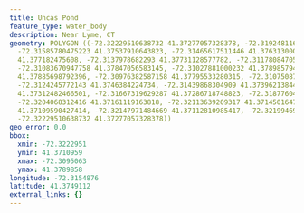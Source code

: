 ```yaml
---
title: Uncas Pond
feature_type: water_body
description: Near Lyme, CT
geometry: POLYGON ((-72.32229510638732 41.37277057328378, -72.31924811694654 41.37428417933429,
  -72.31585780475223 41.37537910643823, -72.31465617511446 41.37631300028617, -72.31474200580261
  41.377182475608, -72.3137978682293 41.37731128577782, -72.31178084705088 41.37888918966091,
  -72.31083670947758 41.37847056583145, -72.31027881000232 41.37898579477746, -72.30950633380621
  41.37885698792396, -72.30976382587158 41.37795533280315, -72.31075087878853 41.37618418813865,
  -72.3124245772143 41.3746384224734, -72.31439868304909 41.3739621384437, -72.31521407458882
  41.37312482466501, -72.31667319629287 41.37286718748823, -72.31877604816033 41.37186883378931,
  -72.3204068312416 41.37161119163818, -72.32113639209317 41.37145016477498, -72.32130805347037
  41.37109590427414, -72.32147971484669 41.37112810985417, -72.32199469897742 41.37193324416749,
  -72.32229510638732 41.37277057328378))
geo_error: 0.0
bbox:
  xmin: -72.3222951
  ymin: 41.3710959
  xmax: -72.3095063
  ymax: 41.3789858
longitude: -72.3154876
latitude: 41.3749112
external_links: {}
---
```

